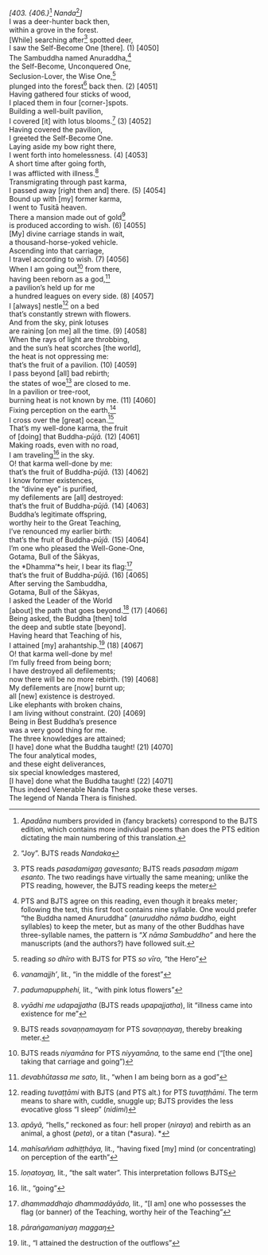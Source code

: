 *\[403. {406.}*[^1] *Nanda*[^2]*\]*  
I was a deer-hunter back then,  
within a grove in the forest.  
\[While\] searching after[^3] spotted deer,  
I saw the Self-Become One \[there\]. (1) \[4050\]  
The Sambuddha named Anuraddha,[^4]  
the Self-Become, Unconquered One,  
Seclusion-Lover, the Wise One,[^5]  
plunged into the forest[^6] back then. (2) \[4051\]  
Having gathered four sticks of wood,  
I placed them in four \[corner-\]spots.  
Building a well-built pavilion,  
I covered \[it\] with lotus blooms.[^7] (3) \[4052\]  
Having covered the pavilion,  
I greeted the Self-Become One.  
Laying aside my bow right there,  
I went forth into homelessness. (4) \[4053\]  
A short time after going forth,  
I was afflicted with illness.[^8]  
Transmigrating through past karma,  
I passed away \[right then and\] there. (5) \[4054\]  
Bound up with \[my\] former karma,  
I went to Tusitā heaven.  
There a mansion made out of gold[^9]  
is produced according to wish. (6) \[4055\]  
\[My\] divine carriage stands in wait,  
a thousand-horse-yoked vehicle.  
Ascending into that carriage,  
I travel according to wish. (7) \[4056\]  
When I am going out[^10] from there,  
having been reborn as a god,[^11]  
a pavilion’s held up for me  
a hundred leagues on every side. (8) \[4057\]  
I \[always\] nestle[^12] on a bed  
that’s constantly strewn with flowers.  
And from the sky, pink lotuses  
are raining \[on me\] all the time. (9) \[4058\]  
When the rays of light are throbbing,  
and the sun’s heat scorches \[the world\],  
the heat is not oppressing me:  
that’s the fruit of a pavilion. (10) \[4059\]  
I pass beyond \[all\] bad rebirth;  
the states of woe[^13] are closed to me.  
In a pavilion or tree-root,  
burning heat is not known by me. (11) \[4060\]  
Fixing perception on the earth,[^14]  
I cross over the \[great\] ocean.[^15]  
That’s my well-done karma, the fruit  
of \[doing\] that Buddha-*pūjā.* (12) \[4061\]  
Making roads, even with no road,  
I am traveling[^16] in the sky.  
O! that karma well-done by me:  
that’s the fruit of Buddha-*pūjā.* (13) \[4062\]  
I know former existences,  
the “divine eye” is purified,  
my defilements are \[all\] destroyed:  
that’s the fruit of Buddha-*pūjā.* (14) \[4063\]  
Buddha’s legitimate offspring,  
worthy heir to the Great Teaching,  
I’ve renounced my earlier birth:  
that’s the fruit of Buddha-*pūjā.* (15) \[4064\]  
I’m one who pleased the Well-Gone-One,  
Gotama, Bull of the Śākyas,  
the *Dhamma’*s heir, I bear its flag:[^17]  
that’s the fruit of Buddha-*pūjā.* (16) \[4065\]  
After serving the Sambuddha,  
Gotama, Bull of the Śākyas,  
I asked the Leader of the World  
\[about\] the path that goes beyond.[^18] (17) \[4066\]  
Being asked, the Buddha \[then\] told  
the deep and subtle state \[beyond\].  
Having heard that Teaching of his,  
I attained \[my\] arahantship.[^19] (18) \[4067\]  
O! that karma well-done by me!  
I’m fully freed from being born;  
I have destroyed all defilements;  
now there will be no more rebirth. (19) \[4068\]  
My defilements are \[now\] burnt up;  
all \[new\] existence is destroyed.  
Like elephants with broken chains,  
I am living without constraint. (20) \[4069\]  
Being in Best Buddha’s presence  
was a very good thing for me.  
The three knowledges are attained;  
\[I have\] done what the Buddha taught! (21) \[4070\]  
The four analytical modes,  
and these eight deliverances,  
six special knowledges mastered,  
\[I have\] done what the Buddha taught! (22) \[4071\]  
Thus indeed Venerable Nanda Thera spoke these verses.  
The legend of Nanda Thera is finished.  
[^1]: *Apadāna* numbers provided in {fancy brackets} correspond to the
    BJTS edition, which contains more individual poems than does the PTS
    edition dictating the main numbering of this translation.  
[^2]: “Joy”. BJTS reads *Nandaka*  
[^3]: PTS reads *pasadamigaŋ gavesanto;* BJTS reads *pasadaṃ migam
    esanto.* The two readings have virtually the same meaning; unlike
    the PTS reading, however, the BJTS reading keeps the meter  
[^4]: PTS and BJTS agree on this reading, even though it breaks meter;
    following the text, this first foot contains nine syllable. One
    would prefer “the Buddha named Anuruddha” (*anuruddho nāma buddho,*
    eight syllables) to keep the meter, but as many of the other Buddhas
    have three-syllable names, the pattern is “*X nāma Sambuddho”* and
    here the manuscripts (and the authors?) have followed suit.  
[^5]: reading *so dhīro* with BJTS for PTS *so vīro,* “the Hero”  
[^6]: *vanamajjh’*, lit., “in the middle of the forest”  
[^7]: *padumapupphehi,* lit., “with pink lotus flowers”  
[^8]: *vyādhi me udapajjatha* (BJTS reads *upapajjatha*), lit “illness
    came into existence for me”  
[^9]: BJTS reads *sovaṇṇamayaṃ* for PTS *sovaṇṇayaŋ*, thereby breaking
    meter.  
[^10]: BJTS reads *niyamāna* for PTS *niyyamāna,* to the same end
    (“\[the one\] taking that carriage and going”)  
[^11]: *devabhūtassa me sato,* lit., “when I am being born as a god”  
[^12]: reading *tuvaṭṭāmi* with BJTS (and PTS alt.) for PTS
    *tuvaṭṭhāmi*. The term means to share with, cuddle, snuggle up; BJTS
    provides the less evocative gloss “I sleep” (*nidimi*)  
[^13]: *apāyā,* “hells,” reckoned as four: hell proper (*niraya*) and
    rebirth as an animal, a ghost (*peta*), or a titan (*asura). *  
[^14]: *mahīsaññam adhiṭṭhāya,* lit., “having fixed \[my\] mind (or
    concentrating) on perception of the earth”  
[^15]: *loṇatoyaŋ,* lit., “the salt water”. This interpretation follows
    BJTS  
[^16]: lit., “going”  
[^17]: *dhammaddhajo dhammadāyādo,* lit., “\[I am\] one who possesses
    the flag (or banner) of the Teaching, worthy heir of the Teaching”  
[^18]: *pāraṅgamaniyaŋ maggaŋ*  
[^19]: lit., “I attained the destruction of the outflows”
